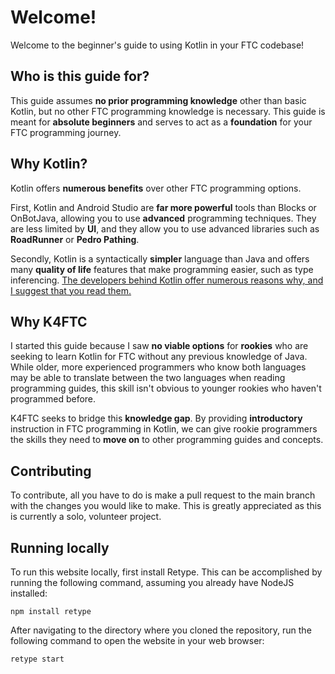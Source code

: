 # Welcome!
Welcome to the beginner's guide to using Kotlin in your FTC codebase!

## Who is this guide for?
This guide assumes **no prior programming knowledge** other than basic Kotlin, but no other FTC programming knowledge is necessary. This guide is meant for **absolute beginners** and serves to act as a **foundation** for your FTC programming journey.

## Why Kotlin?
Kotlin offers **numerous benefits** over other FTC programming options.

First, Kotlin and Android Studio are **far more powerful** tools than Blocks or OnBotJava, allowing you to use **advanced** programming techniques. They are less limited by **UI**, and they allow you to use advanced libraries such as **RoadRunner** or **Pedro Pathing**.

Secondly, Kotlin is a syntactically **simpler** language than Java and offers many **quality of life** features that make programming easier, such as type inferencing. [The developers behind Kotlin offer numerous reasons why, and I suggest that you read them.](https://kotlinlang.org/docs/comparison-to-java.html#some-java-issues-addressed-in-kotlin)

## Why K4FTC

I started this guide because I saw **no viable options** for **rookies** who are seeking to learn Kotlin for FTC without any previous knowledge of Java. While older, more experienced programmers who know both languages may be able to translate between the two languages when reading programming guides, this skill isn't obvious to younger rookies who haven't programmed before.

K4FTC seeks to bridge this **knowledge gap**. By providing **introductory** instruction in FTC programming in Kotlin, we can give rookie programmers the skills they need to **move on** to other programming guides and concepts.

## Contributing
To contribute, all you have to do is make a pull request to the main branch with the changes you would like to make. This is greatly appreciated as this is currently a solo, volunteer project.


## Running locally
To run this website locally, first install Retype. This can be accomplished by running the following command, assuming you already have NodeJS installed:




    npm install retype
After navigating to the directory where you cloned the repository, run the following command to open the website in your web browser:




    retype start
